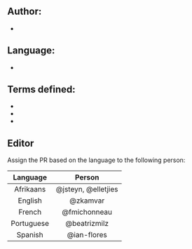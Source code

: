 ## Author: 

- 

## Language: 

- 

## Terms defined:

- 
- 
- 

## Editor

Assign the PR based on the language to the following person:

| Language   | Person              |
|:----------:|:-------------------:|
| Afrikaans  | @jsteyn, @elletjies |
| English    | @zkamvar            |
| French     | @fmichonneau        |
| Portuguese | @beatrizmilz        |
| Spanish    | @ian-flores         |

